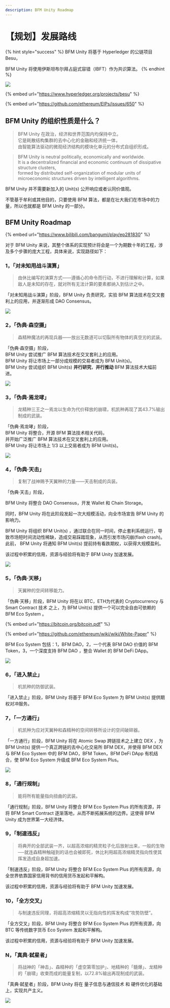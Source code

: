 ```yaml
---
description: BFM Unity Roadmap
---
```


# 【规划】发展路线

{% hint style="success" %}
BFM Unity 将基于 Hyperledger 的公链项目 Besu，

BFM Unity 将使用伊斯坦布尔拜占庭式容错（IBFT）作为共识算法。
{% endhint %}



![](../.gitbook/assets/bc5a675f114bb2cf676d5d87f332b704.jpg)

{% embed url="https://www.hyperledger.org/projects/besu" %}

{% embed url="https://github.com/ethereum/EIPs/issues/650" %}

## BFM Unity 的组织性质是什么？

> BFM Unity 在政治，经济和世界范围内均保持中立。   
> 它是耗散结构集群的去中心化的金融和经济统一体，  
> 由智能算法驱动的微观经济结构的模块化单元的分布式自组织形成。

> BFM Unity is neutral politically, economically and worldwide.   
> It is a decentralized financial and economic continuum of dissipative structure clusters,   
> formed by distributed self-organization of modular units of microeconomic structures driven by intelligent algorithms.

BFM Unity 并不需要新加入的 Unit\(s\) 公开响应或者认同价值观。

不管基于牟利或其他目的，只要使用 BFM 算法，都是在壮大我们在市场中的力量，所以也就都是 BFM Unity 的一部分。

## BFM Unity Roadmap

{% embed url="https://www.bilibili.com/bangumi/play/ep281830" %}

对于 BFM Unity 来说，其整个体系的实现预计将会是一个为期数十年的工程，涉及多个步骤的庞大工程，具体来说，实现路径如下：

### 1，「对未知用战斗演算」

> 由休比编写的演算方式——遵循心的命令而行动，不进行理解和计算，如果敌人是未知的存在，就对所有无法计算的要素都纳入到估计之中。

 「对未知用战斗演算」阶段，BFM Unity 负责研究，实验 BFM 算法技术在交叉套利上的应用，并逐渐形成 DAO Consensus。

![](../.gitbook/assets/ping-mu-kuai-zhao-20200325-shang-wu-7.38.44.png)

### 2，「伪典·森空摄」

> 森精种魔法的再现兵器——放出无数道可以切裂所有物体的真空刃的武装。

「伪典·森空摄」阶段，  
BFM Unity 尝试推广 BFM 算法技术在交叉套利上的应用。  
BFM Unity 将让市场上一部分成规模的交易者成为 BFM Unit\(s\)。  
BFM Unity 尝试组织 BFM Unit\(s\) **并行研究**，**并行推动** BFM 算法技术大幅前进。

![](../.gitbook/assets/ping-mu-kuai-zhao-20200325-shang-wu-7.39.35.png)

### 3，「伪典·焉龙哮」

> 龙精种三王之一焉龙以生命为代价释放的崩啸，机凯种再现了其43.7%输出制成的武装。

「伪典·焉龙哮」阶段，  
BFM Unity 将整合，开源 BFM 算法技术相关代码，  
并开始广泛推广 BFM 算法技术在交叉套利上的应用。  
BFM Unity 将让市场上 1/3 以上交易者成为 BFM Unit\(s\)。

![](../.gitbook/assets/ping-mu-kuai-zhao-20200325-shang-wu-7.39.51.png)

### 4，「伪典·天击」

> 复制了战神赐予天翼种的力量——天击制成的兵装。

「伪典·天击」阶段，  
  
BFM Unity 将整合 DAO Consensus，开发 Wallet 和 Chain Storage。

同时，BFM Unity 将在此阶段发起一次大规模活动，向全市场宣告 BFM Unity 的影响力。

BFM Unity 将组织 BFM Unit\(s\) ，通过联合在同一时间，停止套利系统运行，导致市场短时间流动性稀缺，造成交易踩踏现象，从而引发市场闪崩\(flash crash\)。  
此前， BFM Unity 将通知 BFM Unit\(s\) 提前持有看跌期权，以获得大规模盈利。

该过程中积累的信用，资源与经验将有助于 BFM Unity 加速发展。

![](../.gitbook/assets/ping-mu-kuai-zhao-20200325-shang-wu-7.40.32.png)

### 5，「伪典·天移」

> 天翼种的空间转移能力。

「伪典·天移」阶段，BFM Unity 将在以 BTC，ETH为代表的 Cryptocurrency 与 Smart Contract 技术 之上，为 BFM Unit\(s\) 提供一个可以完全自由可依赖的 BFM Eco System 。

{% embed url="https://bitcoin.org/bitcoin.pdf" %}

{% embed url="https://github.com/ethereum/wiki/wiki/White-Paper" %}

 BFM Eco System 包括：1，BFM DAO，2，一个代表 BFM DAO 价值的 BFM Token，3，一个深度支持 BFM DAO ，整合 Wallet 的 BFM DeFi DApp。

![](../.gitbook/assets/ping-mu-kuai-zhao-20200325-shang-wu-7.41.05.png)

### 6，「进入禁止」

> 机凯种的防御武装。

「进入禁止」阶段，BFM Unity 将基于 BFM Eco System  为 BFM Unit\(s\) 提供期权对冲服务。

### 7，「一方通行」

> 机凯种为应对天翼种和森精种的空间转移所设计的空间破碎器。

「一方通行」阶段，BFM Unity 将在 Atomic Swap 跨链技术之上建立 DEX ，为 BFM Unit\(s\) 提供一个真正跨链的去中心化交易所 BFM DEX，并使得 BFM DEX 与 BFM Eco System 中的 BFM DAO，BFM Token，BFM DeFi DApp 有机结合，使 BFM Eco System 升级成 BFM Eco System Plus。

![](../.gitbook/assets/ping-mu-kuai-zhao-20200325-shang-wu-7.41.40.png)

### 8，「通行规制」

> 能将所有能量指向扭曲的武装。

「通行规制」阶段，BFM Unity 将整合 BFM Eco System Plus 的所有资源，并将 BFM Smart Contract 逐渐落地，从而不断拓展系统的边界。这使得 BFM Unity 成为世界第一大经济体。

### 9，「制速违反」

> 将典开的全部武装一齐，以超高浓缩的精灵粒子化后放射出来，一般的生物──就连森精种触碰到的话也会被即死，休比利用超高浓缩精灵指向性使其挥发造成自身超加速。

「制速违反」阶段，BFM Unity 将整合 BFM Eco System Plus 的所有资源，向全世界依靠国家信用背书的信用货币发起和平解构。

该过程中积累的信用，资源与经验将有助于 BFM Unity 加速发展。

###  10，「全方交叉」

> 与制速违反同理，将超高浓缩精灵以无指向性的挥发构成“攻势防壁”。

「全方交叉」阶段，BFM Unity 将整合 BFM Eco System Plus 的所有资源，向 BTC 等传统数字货币 Eco System 发起和平解构。

该过程中积累的信用，资源与经验将有助于 BFM Unity 加速发展。

### N，「真典·弑星者」

> 将战神的「神击」、森精种的「虚空第零加护」、地精种的「髓爆」、龙精种的「崩啸」收束而成的能量复制，以72.8%输出再现制成的武装。

「真典·弑星者」阶段，BFM Unity 将在 量子信息与通信技术 和 硬件优化的基础上，实现共产主义。

![](../.gitbook/assets/ping-mu-kuai-zhao-20200325-shang-wu-7.41.55.png)


